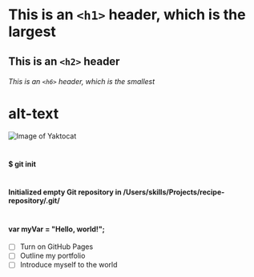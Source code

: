 # This is an `<h1>` header, which is the largest

## This is an `<h2>` header

###### This is an `<h6>` header, which is the smallest

# alt-text
![Image of Yaktocat](https://octodex.github.com/images/yaktocat.png)

# <h4>$ git init
# <h4>Initialized empty Git repository in /Users/skills/Projects/recipe-repository/.git/
# <h4>var myVar = "Hello, world!";
- [ ] Turn on GitHub Pages
- [ ] Outline my portfolio
- [ ] Introduce myself to the world
